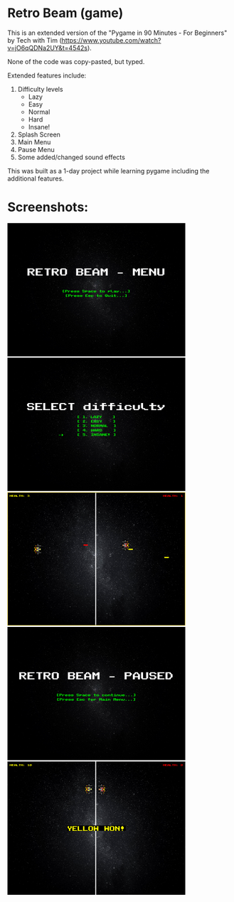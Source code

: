 # Retro Beam (game)

This is an extended version of the "Pygame in 90 Minutes - For Beginners" by Tech with Tim (https://www.youtube.com/watch?v=jO6qQDNa2UY&t=4542s).

None of the code was copy-pasted, but typed.

Extended features include:
  1. Difficulty levels
      - Lazy
      - Easy
      - Normal
      - Hard
      - Insane!
  2. Splash Screen
  3. Main Menu
  4. Pause Menu
  5. Some added/changed sound effects

This was built as a 1-day project while learning pygame including the additional features.

# Screenshots:
<img alt="alt_text" width="400px" src="https://github.com/oron-sinaa/Retro-Beam_game/blob/main/Screenshots/Screenshot%20(1).png" />
<img alt="alt_text" width="400px" src="https://github.com/oron-sinaa/Retro-Beam_game/blob/main/Screenshots/Screenshot%20(2).png" />
<img alt="alt_text" width="400px" src="https://github.com/oron-sinaa/Retro-Beam_game/blob/main/Screenshots/Screenshot%20(3).png" />
<img alt="alt_text" width="400px" src="https://github.com/oron-sinaa/Retro-Beam_game/blob/main/Screenshots/Screenshot%20(4).png" />
<img alt="alt_text" width="400px" src="https://github.com/oron-sinaa/Retro-Beam_game/blob/main/Screenshots/Screenshot%20(5).png" />
